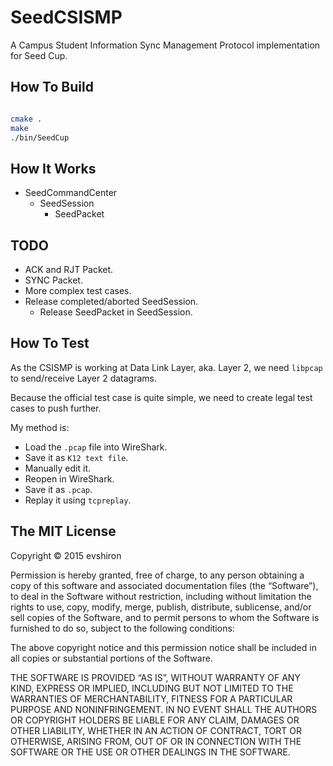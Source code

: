 # SeedCSISMP

A Campus Student Information Sync Management Protocol implementation for Seed Cup.

## How To Build

```bash

cmake .
make
./bin/SeedCup

```

## How It Works

  * SeedCommandCenter
    * SeedSession
      * SeedPacket

## TODO

  * ACK and RJT Packet.
  * SYNC Packet.
  * More complex test cases.
  * Release completed/aborted SeedSession.
    * Release SeedPacket in SeedSession.

## How To Test

As the CSISMP is working at Data Link Layer, aka. Layer 2, we need `libpcap` to send/receive Layer 2 datagrams.

Because the official test case is quite simple, we need to create legal test cases to push further.

My method is:

  * Load the `.pcap` file into WireShark.
  * Save it as `K12 text file`.
  * Manually edit it.
  * Reopen in WireShark.
  * Save it as `.pcap`.
  * Replay it using `tcpreplay`.

## The MIT License

Copyright © 2015 evshiron

Permission is hereby granted, free of charge, to any person obtaining a copy of this software and associated documentation files (the “Software”), to deal in the Software without restriction, including without limitation the rights to use, copy, modify, merge, publish, distribute, sublicense, and/or sell copies of the Software, and to permit persons to whom the Software is furnished to do so, subject to the following conditions:

The above copyright notice and this permission notice shall be included in all copies or substantial portions of the Software.

THE SOFTWARE IS PROVIDED “AS IS”, WITHOUT WARRANTY OF ANY KIND, EXPRESS OR IMPLIED, INCLUDING BUT NOT LIMITED TO THE WARRANTIES OF MERCHANTABILITY, FITNESS FOR A PARTICULAR PURPOSE AND NONINFRINGEMENT. IN NO EVENT SHALL THE AUTHORS OR COPYRIGHT HOLDERS BE LIABLE FOR ANY CLAIM, DAMAGES OR OTHER LIABILITY, WHETHER IN AN ACTION OF CONTRACT, TORT OR OTHERWISE, ARISING FROM, OUT OF OR IN CONNECTION WITH THE SOFTWARE OR THE USE OR OTHER DEALINGS IN THE SOFTWARE.